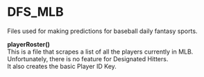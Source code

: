 # DFS_MLB
Files used for making predictions for baseball daily fantasy sports.

**playerRoster()**  
  This is a file that scrapes a list of all the players currently in MLB.  
  Unfortunately, there is no feature for Designated Hitters.  
  It also creates the basic Player ID Key.  
  
